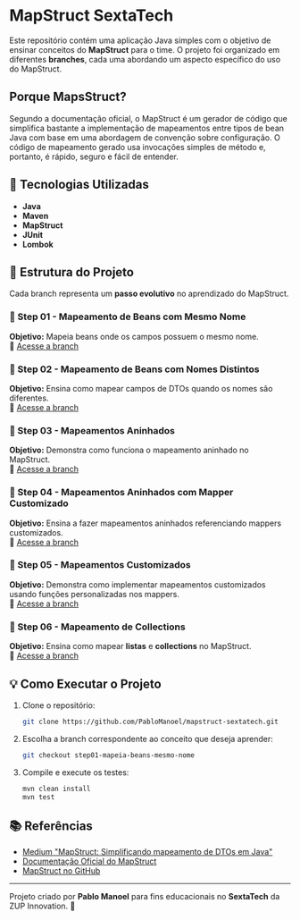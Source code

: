 # MapStruct SextaTech

Este repositório contém uma aplicação Java simples com o objetivo de ensinar conceitos do **MapStruct** para o time. O projeto foi organizado em diferentes **branches**, cada uma abordando um aspecto específico do uso do MapStruct.

## Porque MapsStruct?

Segundo a documentação oficial, o MapStruct é um gerador de código que simplifica bastante a implementação de mapeamentos entre tipos de bean Java com base em uma abordagem de convenção sobre configuração. O código de mapeamento gerado usa invocações simples de método e, portanto, é rápido, seguro e fácil de entender.

## 🚀 Tecnologias Utilizadas

- **Java**  
- **Maven**  
- **MapStruct**  
- **JUnit**  
- **Lombok**  

## 📌 Estrutura do Projeto

Cada branch representa um **passo evolutivo** no aprendizado do MapStruct.

### 🔹 Step 01 - Mapeamento de Beans com Mesmo Nome
**Objetivo:** Mapeia beans onde os campos possuem o mesmo nome.  
🔗 [Acesse a branch](https://github.com/PabloManoel/mapstruct-sextatech/tree/step01-mapeia-beans-mesmo-nome)

### 🔹 Step 02 - Mapeamento de Beans com Nomes Distintos
**Objetivo:** Ensina como mapear campos de DTOs quando os nomes são diferentes.  
🔗 [Acesse a branch](https://github.com/PabloManoel/mapstruct-sextatech/tree/step02-mapeia-beans-nomes-distintos)

### 🔹 Step 03 - Mapeamentos Aninhados
**Objetivo:** Demonstra como funciona o mapeamento aninhado no MapStruct.  
🔗 [Acesse a branch](https://github.com/PabloManoel/mapstruct-sextatech/tree/step03-mapeamentos-aninhados)

### 🔹 Step 04 - Mapeamentos Aninhados com Mapper Customizado
**Objetivo:** Ensina a fazer mapeamentos aninhados referenciando mappers customizados.  
🔗 [Acesse a branch](https://github.com/PabloManoel/mapstruct-sextatech/tree/step04-mapeamentos-aninhados-mapper-customizado)

### 🔹 Step 05 - Mapeamentos Customizados
**Objetivo:** Demonstra como implementar mapeamentos customizados usando funções personalizadas nos mappers.  
🔗 [Acesse a branch](https://github.com/PabloManoel/mapstruct-sextatech/tree/step05-mapeamentos-customizados)

### 🔹 Step 06 - Mapeamento de Collections
**Objetivo:** Ensina como mapear **listas** e **collections** no MapStruct.  
🔗 [Acesse a branch](https://github.com/PabloManoel/mapstruct-sextatech/tree/step06-mapeamento-de-collections)

## 💡 Como Executar o Projeto

1. Clone o repositório:
   ```sh
   git clone https://github.com/PabloManoel/mapstruct-sextatech.git
   ```
2. Escolha a branch correspondente ao conceito que deseja aprender:
   ```sh
   git checkout step01-mapeia-beans-mesmo-nome
   ```
3. Compile e execute os testes:
   ```sh
   mvn clean install
   mvn test
   ```

## 📚 Referências
- [Medium "MapStruct: Simplificando mapeamento de DTOs em Java"](https://medium.com/mobicareofficial/mapstruct-simplificando-mapeamento-de-dtos-em-java-c29135835c68)
- [Documentação Oficial do MapStruct](https://mapstruct.org/)
- [MapStruct no GitHub](https://github.com/mapstruct/mapstruct)

---
Projeto criado por **Pablo Manoel** para fins educacionais no **SextaTech** da ZUP Innovation. 🚀

